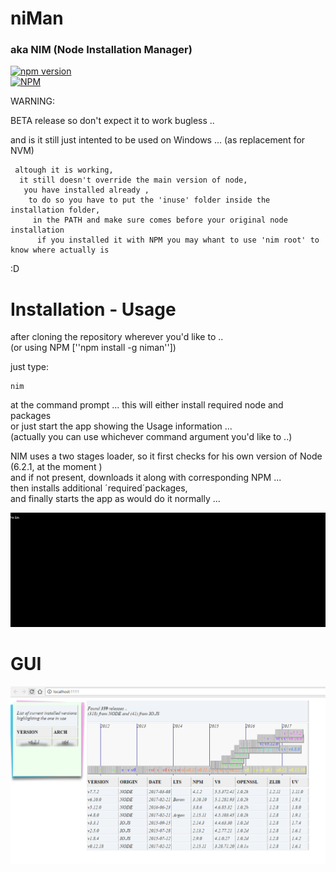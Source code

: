 # niMan  
### aka NIM (Node Installation Manager)
[![npm version](https://badge.fury.io/js/niman.svg)](https://badge.fury.io/js/niman)    
[![NPM](https://nodei.co/npm/niman.png?downloads=true&downloadRank=true&stars=true)](https://nodei.co/npm/niman/)  

WARNING:

  BETA release so don't expect it to work bugless ..
  
  and is it still just intented to be used on Windows ... 
  (as replacement for NVM)

     altough it is working,  
      it still doesn't override the main version of node,  
       you have installed already ,  
        to do so you have to put the 'inuse' folder inside the installation folder,
         in the PATH and make sure comes before your original node installation  
          if you installed it with NPM you may whant to use 'nim root' to know where actually is
  
:D

# Installation - Usage


after cloning the repository wherever you'd like to ..  
(or using NPM [''npm install -g niman''])  

just type:  
```
nim
```  
at the command prompt ...
  this will either install required node and packages  
  or just start the app showing the Usage information ...  
  (actually you can use whichever command argument you'd like to ..)
  
NIM uses a two stages loader, so it first checks for his own version of Node (6.2.1, at the moment )  
and if not present, downloads it along with corresponding NPM ...   
then installs additional ´required´packages,   
and finally starts the app as would do it normally ...  
  
![](demo.gif)


# GUI  

![](GUI.png)
